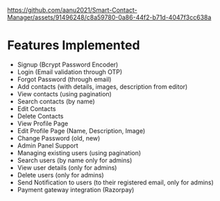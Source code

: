 


https://github.com/aanu2021/Smart-Contact-Manager/assets/91496248/c8a59780-0a86-44f2-b71d-4047f3cc638a


<h1>Features Implemented</h1>
<ul>
  <li> Signup (Bcrypt Password Encoder) </li>
 <li> Login (Email validation through OTP) </li>
<li> Forgot Password (through email) </li>
<li> Add contacts (with details, images, description from editor) </li>
<li> View contacts (using pagination) </li>
<li> Search contacts (by name) </li>
<li> Edit Contacts </li> 
<li> Delete Contacts </li>
<li> View Profile Page </li>
<li> Edit Profile Page (Name, Description, Image) </li>
<li> Change Password (old, new) </li>
<li> Admin Panel Support </li>
<li> Managing existing users (using pagination) </li>
<li> Search users (by name only for admins) </li>
<li> View user details (only for admins) </li>
<li> Delete users (only for admins) </li>
<li> Send Notification to users (to their registered email, only for admins) </li>
<li> Payment gateway integration (Razorpay) </li>
</ul>
